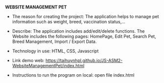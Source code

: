**WEBSITE MANAGEMENT PET**

- The reason for creating the project: The application helps to manage pet information such as weight, breed, vaccination status,...

- Describe: The application includes add/edit/delete functions. The Website includes the following pages: HomePage, Edit Pet, Search Pet, Breed Management, Import / Export Data.

- Technology in use: HTML, CSS, Javascript

- Link demo web:
https://taihuynhpl.github.io/JS-ASM2-WebsiteManagementPet/index.html

- Instructions to run the program on local: open file index.html
